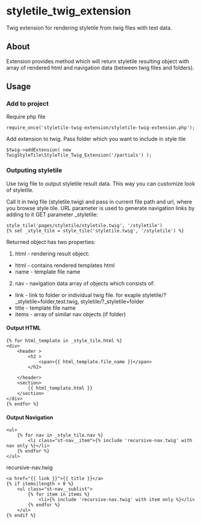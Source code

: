 # styletile_twig_extension
Twig extension for rendering styletile from twig files with test data.

## About
Extension provides method which will return styletile resulting object with array of rendered html and navigation data (between twig files and folders).


## Usage
### Add to project
Require php file
```
require_once('styletile-twig-extension/styletile-twig-extension.php');
```

Add extension to twig. Pass folder which you want to include in style tile
```
$twig->addExtension( new TwigStyleTile\StyleTile_Twig_Extension('/partials') );
```

### Outputing styletile
Use twig file to output styletile result data. This way you can customize look of styletile.

Call it in twig file (styletile.twig) and pass in current file path and url, where you browse style tile.
URL parameter is used to generate navigation links by adding to it GET parameter _styletile:
```
style_tile('pages/styletile/styletile.twig', '/styletile')
{% set _style_tile = style_tile('styletile.twig', '/styletile') %}
```
Returned object has two properties:
1. html - rendering result object: 
  *  html - contains rendered templates html
  *  name - template file name
2. nav - navigation data array of objects which consists of:
  *  link - link to folder or individual twig file. for exaple styletile/?_styletile=folder,test.twig, styletile/?_styletile=folder
  *  title - template file name
  *  items - array of similar nav objects (if folder)

#### Output HTML
```
{% for html_template in _style_tile.html %}
<div>
    <header >
        <h2 >
            <span>{{ html_template.file_name }}</span>
        </h2>

    </header>
    <section>
        {{ html_template.html }}
    </section>
</div>
{% endfor %}
```

#### Output Navigation
```
<ul>
    {% for nav in _style_tile.nav %}
        <li class="st-nav__item">{% include 'recursive-nav.twig' with nav only %}</li>
    {% endfor %}
</ul>
```
recursive-nav.twig
```
<a href="{{ link }}">{{ title }}</a>
{% if items|length > 0 %}
	<ul class="st-nav__sublist">
		{% for item in items %}
			<li>{% include 'recursive-nav.twig' with item only %}</li>
		{% endfor %}
	</ul>
{% endif %}

```
